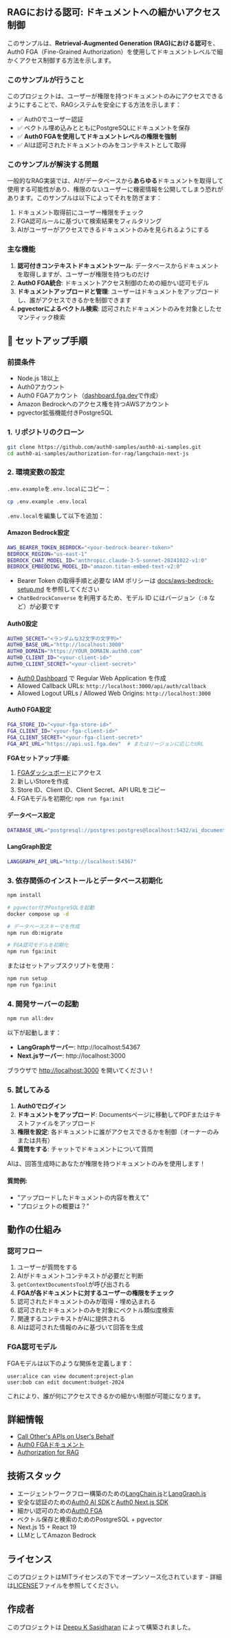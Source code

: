 ## RAGにおける認可: ドキュメントへの細かいアクセス制御

このサンプルは、**Retrieval-Augmented Generation (RAG)における認可**を、Auth0 FGA（Fine-Grained Authorization）を使用してドキュメントレベルで細かくアクセス制御する方法を示します。

### このサンプルが行うこと

このプロジェクトは、ユーザーが権限を持つドキュメントのみにアクセスできるようにすることで、RAGシステムを安全にする方法を示します：

- ✅ Auth0でユーザー認証
- ✅ ベクトル埋め込みとともにPostgreSQLにドキュメントを保存
- ✅ **Auth0 FGAを使用してドキュメントレベルの権限を強制**
- ✅ AIは認可されたドキュメントのみをコンテキストとして取得

### このサンプルが解決する問題

一般的なRAG実装では、AIがデータベースから**あらゆる**ドキュメントを取得して使用する可能性があり、権限のないユーザーに機密情報を公開してしまう恐れがあります。このサンプルは以下によってそれを防ぎます：

1. ドキュメント取得前にユーザー権限をチェック
2. FGA認可ルールに基づいて検索結果をフィルタリング
3. AIがユーザーがアクセスできるドキュメントのみを見られるようにする

### 主な機能

1. **認可付きコンテキストドキュメントツール**: データベースからドキュメントを取得しますが、ユーザーが権限を持つものだけ
2. **Auth0 FGA統合**: ドキュメントアクセス制御のための細かい認可モデル
3. **ドキュメントアップロードと管理**: ユーザーはドキュメントをアップロードし、誰がアクセスできるかを制御できます
4. **pgvectorによるベクトル検索**: 認可されたドキュメントのみを対象としたセマンティック検索

## 🚀 セットアップ手順

### 前提条件

- Node.js 18以上
- Auth0アカウント
- Auth0 FGAアカウント（[dashboard.fga.dev](https://dashboard.fga.dev)で作成）
- Amazon Bedrockへのアクセス権を持つAWSアカウント
- pgvector拡張機能付きPostgreSQL

### 1. リポジトリのクローン

```bash
git clone https://github.com/auth0-samples/auth0-ai-samples.git
cd auth0-ai-samples/authorization-for-rag/langchain-next-js
```

### 2. 環境変数の設定

`.env.example`を`.env.local`にコピー：

```bash
cp .env.example .env.local
```

`.env.local`を編集して以下を追加：

#### Amazon Bedrock設定

```bash
AWS_BEARER_TOKEN_BEDROCK="<your-bedrock-bearer-token>"
BEDROCK_REGION="us-east-1"
BEDROCK_CHAT_MODEL_ID="anthropic.claude-3-5-sonnet-20241022-v1:0"
BEDROCK_EMBEDDING_MODEL_ID="amazon.titan-embed-text-v2:0"
```

- Bearer Token の取得手順と必要な IAM ポリシーは [docs/aws-bedrock-setup.md](../../docs/aws-bedrock-setup.md) を参照してください
- `ChatBedrockConverse` を利用するため、モデル ID にはバージョン（`:0` など）が必要です

#### Auth0設定

```bash
AUTH0_SECRET="<ランダムな32文字の文字列>"
AUTH0_BASE_URL="http://localhost:3000"
AUTH0_DOMAIN="https://YOUR_DOMAIN.auth0.com"
AUTH0_CLIENT_ID="<your-client-id>"
AUTH0_CLIENT_SECRET="<your-client-secret>"
```

- [Auth0 Dashboard](https://manage.auth0.com/) で Regular Web Application を作成
- Allowed Callback URLs: `http://localhost:3000/api/auth/callback`
- Allowed Logout URLs / Allowed Web Origins: `http://localhost:3000`

#### Auth0 FGA設定

```bash
FGA_STORE_ID="<your-fga-store-id>"
FGA_CLIENT_ID="<your-fga-client-id>"
FGA_CLIENT_SECRET="<your-fga-client-secret>"
FGA_API_URL="https://api.us1.fga.dev"  # またはリージョンに応じたURL
```

**FGAセットアップ手順:**
1. [FGAダッシュボード](https://dashboard.fga.dev)にアクセス
2. 新しいStoreを作成
3. Store ID、Client ID、Client Secret、API URLをコピー
4. FGAモデルを初期化: `npm run fga:init`

#### データベース設定

```bash
DATABASE_URL="postgresql://postgres:postgres@localhost:5432/ai_documents_db"
```

#### LangGraph設定

```bash
LANGGRAPH_API_URL="http://localhost:54367"
```

### 3. 依存関係のインストールとデータベース初期化

```bash
npm install

# pgvector付きPostgreSQLを起動
docker compose up -d

# データベーススキーマを作成
npm run db:migrate

# FGA認可モデルを初期化
npm run fga:init
```

またはセットアップスクリプトを使用：

```bash
npm run setup
npm run fga:init
```

### 4. 開発サーバーの起動

```bash
npm run all:dev
```

以下が起動します：
- **LangGraphサーバー**: http://localhost:54367
- **Next.jsサーバー**: http://localhost:3000

ブラウザで [http://localhost:3000](http://localhost:3000) を開いてください！

### 5. 試してみる

1. **Auth0でログイン**
2. **ドキュメントをアップロード**: Documentsページに移動してPDFまたはテキストファイルをアップロード
3. **権限を設定**: 各ドキュメントに誰がアクセスできるかを制御（オーナーのみまたは共有）
4. **質問をする**: チャットでドキュメントについて質問

AIは、回答生成時にあなたが権限を持つドキュメントのみを使用します！

#### 質問例:

- "アップロードしたドキュメントの内容を教えて"
- "プロジェクトの概要は？"

## 動作の仕組み

### 認可フロー

1. ユーザーが質問をする
2. AIがドキュメントコンテキストが必要だと判断
3. `getContextDocumentsTool`が呼び出される
4. **FGAが各ドキュメントに対するユーザーの権限をチェック**
5. 認可されたドキュメントのみが取得・埋め込まれる
6. 認可されたドキュメントのみを対象にベクトル類似度検索
7. 関連するコンテキストがAIに提供される
8. AIは認可された情報のみに基づいて回答を生成

### FGA認可モデル

FGAモデルは以下のような関係を定義します：

```
user:alice can view document:project-plan
user:bob can edit document:budget-2024
```

これにより、誰が何にアクセスできるかの細かい制御が可能になります。

## 詳細情報

- [Call Other's APIs on User's Behalf](https://auth0.com/ai/docs/call-others-apis-on-users-behalf)
- [Auth0 FGAドキュメント](https://docs.fga.dev/)
- [Authorization for RAG](https://auth0.com/blog/authorization-for-rag)

## 技術スタック

- エージェントワークフロー構築のための[LangChain.js](https://js.langchain.com/docs/introduction/)と[LangGraph.js](https://langchain-ai.github.io/langgraphjs/)
- 安全な認証のための[Auth0 AI SDK](https://github.com/auth0-lab/auth0-ai-js)と[Auth0 Next.js SDK](https://github.com/auth0/nextjs-auth0)
- 細かい認可のための[Auth0 FGA](https://fga.dev/)
- ベクトル保存と検索のためのPostgreSQL + pgvector
- Next.js 15 + React 19
- LLMとしてAmazon Bedrock

## ライセンス

このプロジェクトはMITライセンスの下でオープンソース化されています - 詳細は[LICENSE](LICENSE)ファイルを参照してください。

## 作成者

このプロジェクトは [Deepu K Sasidharan](https://github.com/deepu105) によって構築されました。
